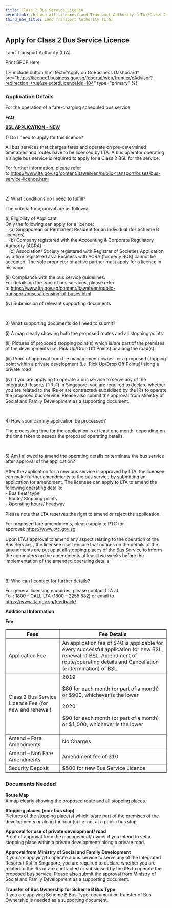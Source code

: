 ```yaml
---
title: Class 2 Bus Service Licence
permalink: /browse-all-licences/Land-Transport-Authority-(LTA)/Class-2-Bus-Service-Licence
third_nav_title: Land Transport Authority (LTA)
---
```


## Apply for Class 2 Bus Service Licence

Land Transport Authority (LTA)

Print SPCP Here


{% include button.html text="Apply on GoBusiness Dashboard" src="https://licence1.business.gov.sg/feportal/web/frontier/eAdvisor?redirection=true&selectedLicenceIds=104" type="primary" %}

### Application Details

<p>For the operation of a fare-charging scheduled bus service</p>
<p><strong>FAQ</strong></p>
<p><strong><u>BSL APPLICATION - NEW</u></strong></p>
<p>1) Do I need to apply for this licence?</p>
<p>All bus services that charges fares and operate on pre-determined timetables and routes have to be licensed by LTA. A bus operator operating a single bus service is required to apply for a Class 2 BSL for the service.</p>
<p>For further information, please refer to&nbsp;<a href="https://www.lta.gov.sg/content/ltaweb/en/public-transport/buses/bus-service-licence.html" target="_blank" rel="noopener">https://www.lta.gov.sg/content/ltaweb/en/public-transport/buses/bus-service-licence.html</a></p>
<p>&nbsp;</p>
<p>2) What conditions do I need to fulfill?</p>
<p>The criteria for approval are as follows:</p>
<p>(i) Eligibility of Applicant.<br />Only the following can apply for a licence:<br />&nbsp; &nbsp;(a) Singaporean or Permanent Resident for an individual (for Scheme B licences)<br />&nbsp; &nbsp;(b) Company registered with the Accounting &amp; Corporate Regulatory Authority (ACRA)<br />&nbsp; &nbsp;(c) Association/ Society registered with Registrar of Societies Application by a firm registered as a Business with ACRA (formerly RCB) cannot be accepted. The sole proprietor or active partner must apply for a licence in his name</p>
<p>(ii) Compliance with the bus service guidelines.<br />For details on the type of bus services, please refer to&nbsp;<a href="https://www.lta.gov.sg/content/ltaweb/en/public-transport/buses/licensing-of-buses.html" target="_blank" rel="noopener">https://www.lta.gov.sg/content/ltaweb/en/public-transport/buses/licensing-of-buses.html</a></p>
<p>(iv) Submission of relevant supporting documents</p>
<p>&nbsp;</p>
<p>3) What supporting documents do I need to submit?</p>
<p>(i) A map clearly showing both the proposed routes and all stopping points</p>
<p>(ii) Pictures of proposed stopping point(s) which is/are part of the premises of the developments (i.e. Pick Up/Drop Off Points) or along the road(s)</p>
<p>(iii) Proof of approval from the management/ owner for a proposed stopping point within a private development (i.e. Pick Up/Drop Off Points)/ along a private road</p>
<p>(iv) If you are applying to operate a bus service to serve any of the Integrated Resorts ("IRs") in Singapore, you are required to declare whether you are related to the IRs or are contracted/ subsidised by the IRs to operate the proposed bus service. Please also submit the approval from Ministry of Social and Family Development as a supporting document.</p>
<p>&nbsp;</p>
<p>4) How soon can my application be processed?</p>
<p>The processing time for the application is at least one month, depending on the time taken to assess the proposed operating details.</p>
<p>&nbsp;</p>
<p>5) Am I allowed to amend the operating details or terminate the bus service after approval of the application?</p>
<p>After the application for a new bus service is approved by LTA, the licensee can make further amendments to the bus service by submitting an application for amendment. The licensee can apply to LTA to amend the following operating details:<br />- Bus fleet/ type<br />- Route/ Stopping points<br />- Operating hours/ headway</p>
<p>Please note that LTA reserves the right to amend or reject the application.</p>
<p>For proposed fare amendments, please apply to PTC for approval:&nbsp;<a href="https://www.ptc.gov.sg/" target="_blank" rel="noopener">https://www.ptc.gov.sg</a></p>
<p>Upon LTA&rsquo;s approval to amend any aspect relating to the operation of the Bus Service, , the licensee must ensure that notices on the details of the amendments are put up at all stopping places of the Bus Service to inform the commuters on the amendments at least two weeks before the implementation of the amended operating details.</p>
<p>&nbsp;</p>
<p>6) Who can I contact for further details?</p>
<p>For general licensing enquiries, please contact LTA at<br />Tel : 1800 &ndash; CALL LTA (1800 &ndash; 2255 582) or email to<br /><a href="https://www.lta.gov.sg/feedback/" target="_blank" rel="noopener">https://www.lta.gov.sg/feedback/</a></p>

**Additional Information**

<p><strong>Fee</strong></p>
<table class="table table-condensed" border="1">
<thead>
<tr>
<th rowspan="4">Fees</th>
<th>Fee Details</th>
</tr>
</thead>
<tbody>
<tr>
<td data-title="Licence Name">Application Fee</td>
<td>An application fee of $40 is applicable for every successful application for new BSL, renewal of BSL, Amendment of route/operating details and Cancellation (or termination) of BSL.</td>
</tr>
<tr>
<td data-title="Licence Name">Class 2 Bus Service Licence Fee (for new and renewal)</td>
<td>2019
<p>$80 for each month (or part of a month) or $900, whichever is the lower</p>
2020
<p>$90 for each month (or part of a month) or $1,000, whichever is the lower</p>
</td>
</tr>
<tr>
<td data-title="Licence Name">Amend &ndash; Fare Amendments</td>
<td>No Charges</td>
</tr>
<tr>
<td data-title="Licence Name">Amend &ndash; Non Fare Amendments</td>
<td>Amendment fee of $10</td>
</tr>
<tr>
<td data-title="Licence Name">Security Deposit</td>
<td>$500 for new Bus Service Licence</td>
</tr>
</tbody>
</table>

### Documents Needed

<p><strong>Route Map<br /></strong>A map clearly showing the proposed route and all stopping places.</p>
<p><strong>Stopping places (non-bus stop)<br /></strong>Pictures of the stopping place(s) which is/are part of the premises of the developments or along the road(s) i.e. not at a public bus stop.</p>
<p><strong>Approval for use of private development/ road<br /></strong>Proof of approval from the management/ owner if you intend to set a stopping place within a private development/ along a private road.</p>
<p><strong>Approval from Ministry of Social and Family Development<br /></strong>If you are applying to operate a bus service to serve any of the Integrated Resorts (IRs) in Singapore, you are required to declare whether you are related to the IRs or are contracted or subsidised by the IRs to operate the proposed bus service. Please also submit the approval from Ministry of Social and Family Development as a supporting document.</p>
<p><strong>Transfer of Bus Ownership for Scheme B Bus Type<br /></strong>If you are applying Scheme B Bus Type, document on transfer of Bus Ownership is needed as a supporting document.</p>

